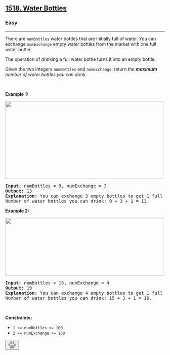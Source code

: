 <h2><a href="https://leetcode.com/problems/water-bottles/">1518. Water Bottles</a></h2><h3>Easy</h3><hr><div class="hover-lazy-felix"><p>There are <code>numBottles</code> water bottles that are initially full of water. You can exchange <code>numExchange</code> empty water bottles from the market with one full water bottle.</p>

<p>The operation of drinking a full water bottle turns it into an empty bottle.</p>

<p>Given the two integers <code>numBottles</code> and <code>numExchange</code>, return <em>the <strong>maximum</strong> number of water bottles you can drink</em>.</p>

<p>&nbsp;</p>
<p><strong class="example">Example 1:</strong></p>
<img alt="" src="https://assets.leetcode.com/uploads/2020/07/01/sample_1_1875.png" style="width: 500px; height: 245px;">
<pre><strong>Input:</strong> numBottles = 9, numExchange = 3
<strong>Output:</strong> 13
<strong>Explanation:</strong> You can exchange 3 empty bottles to get 1 full water bottle.
Number of water bottles you can drink: 9 + 3 + 1 = 13.
</pre>

<p><strong class="example">Example 2:</strong></p>
<img alt="" src="https://assets.leetcode.com/uploads/2020/07/01/sample_2_1875.png" style="width: 500px; height: 183px;">
<pre><strong>Input:</strong> numBottles = 15, numExchange = 4
<strong>Output:</strong> 19
<strong>Explanation:</strong> You can exchange 4 empty bottles to get 1 full water bottle. 
Number of water bottles you can drink: 15 + 3 + 1 = 19.
</pre>

<p>&nbsp;</p>
<p><strong>Constraints:</strong></p>

<ul>
	<li><code>1 &lt;= numBottles &lt;= 100</code></li>
	<li><code>2 &lt;= numExchange &lt;= 100</code></li>
</ul>
<button class="lazy-felix lazy-felix-download-btn" data-img-link="https://assets.leetcode.com/uploads/2020/07/01/sample_1_1875.png"><svg xmlns="http://www.w3.org/2000/svg" class="lazyfelix-icon" width="27" height="25" viewBox="0 0 27 25" fill="none">    <path d="M13.4518 13.0377C11.4186 12.7365 6.4864 16.878 5.39453 21.7726V22.0362C5.48795 24.1899 7.75902 24.9194 10.9292 24.0316C13.0111 23.1639 14.1728 23.1375 16.125 24.0316C17.9698 25.1612 20.41 23.7051 20.643 22.0362C20.3191 18.4517 16.3154 13.1956 13.4518 13.0377Z" fill="#7A7A7A" fill-opacity="0.7"></path>    <ellipse cx="4.85476" cy="11.946" rx="2.97265" ry="4.24369" transform="rotate(-21.5283 4.85476 11.946)" fill="#7A7A7A" fill-opacity="0.7"></ellipse>    <ellipse cx="22.0599" cy="13.5489" rx="2.97265" ry="4.24369" transform="rotate(22.9527 22.0599 13.5489)" fill="#7A7A7A" fill-opacity="0.7"></ellipse>    <ellipse cx="10.1354" cy="5.66514" rx="2.92739" ry="4.7215" transform="rotate(-9.76985 10.1354 5.66514)" fill="#7A7A7A" fill-opacity="0.7"></ellipse>    <ellipse cx="17.552" cy="5.95842" rx="2.92739" ry="4.7215" transform="rotate(14.6303 17.552 5.95842)" fill="#7A7A7A" fill-opacity="0.7"></ellipse>
  </svg></button></div>